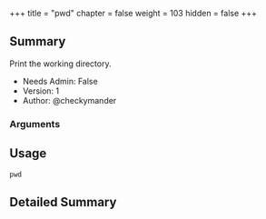 +++
title = "pwd"
chapter = false
weight = 103
hidden = false
+++

## Summary
Print the working directory.
  
- Needs Admin: False  
- Version: 1  
- Author: @checkymander  

### Arguments

## Usage

```
pwd
```


## Detailed Summary
